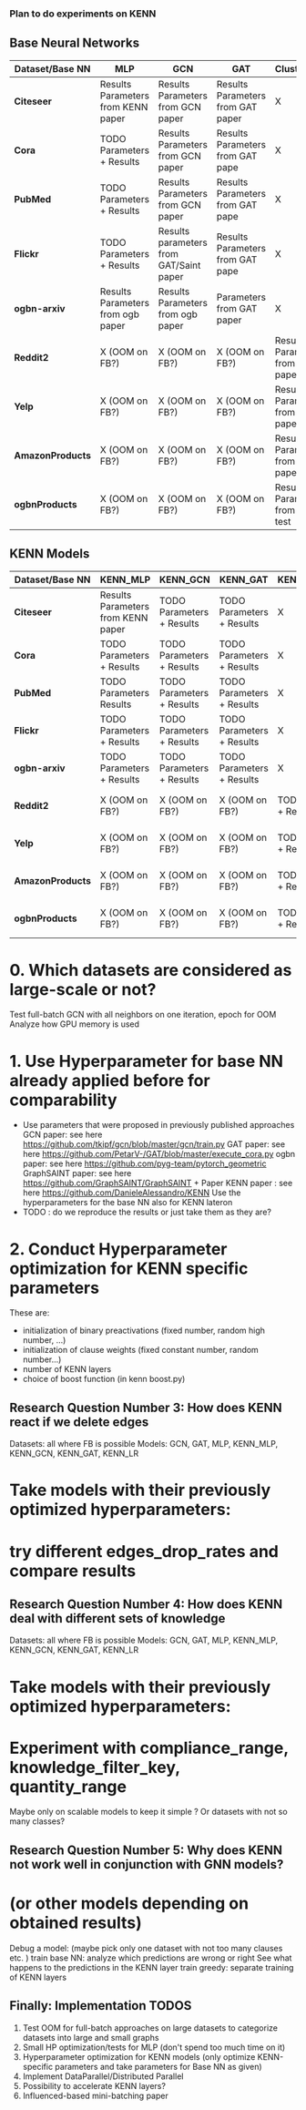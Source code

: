 ### Plan to do experiments on KENN
## Base Neural Networks 
| **Dataset/Base NN** | **MLP**                              | **GCN**                                    | **GAT**                           | **ClusterGCN**                        | **GraphSAGE**                         | **GraphSAINT**                        |
|--------------------|--------------------------------------|--------------------------------------------|-----------------------------------|---------------------------------------|---------------------------------------|---------------------------------------|
| **Citeseer**       | Results  Parameters  from KENN paper | Results Parameters from GCN paper          | Results Parameters from GAT paper | X                                     | X                                     | X                                     |
| **Cora**           | TODO  Parameters + Results           | Results Parameters from GCN paper          | Results Parameters from GAT pape  | X                                     | X                                     | X                                     |
| **PubMed**         | TODO  Parameters + Results           | Results Parameters from GCN paper          | Results Parameters from GAT pape  | X                                     | X                                     | X                                     |
| **Flickr**         | TODO Parameters + Results            | Results  parameters from  GAT/Saint paper  | Results Parameters from GAT pape  | X                                     | X                                     | X                                     |
| **ogbn-arxiv**     | Results Parameters from ogb paper    | Results Parameters from ogb paper          | Parameters from GAT paper         | X                                     | X                                     | X                                     |
| **Reddit2**        | X  (OOM on FB?)                      | X  (OOM on FB?)                            | X  (OOM on FB?)                   | Results + Parameters from SAINT paper | Results + Parameters from SAINT paper | Results + Parameters from SAINT paper |
| **Yelp**           | X  (OOM on FB?)                      | X  (OOM on FB?)                            | X  (OOM on FB?)                   | Results + Parameters from SAINT paper | Results + Parameters from SAINT paper | Results + Parameters from SAINT paper |
| **AmazonProducts** | X  (OOM on FB?)                      | X  (OOM on FB?)                            | X  (OOM on FB?)                   | Results + Parameters from SAINT paper | Results + Parameters from SAINT paper | Results + Parameters from SAINT paper |
| **ogbnProducts**   | X  (OOM on FB?)                      | X  (OOM on FB?)                            | X  (OOM on FB?)                   | Results + Parameters from ogbn test   | Results + Parameters from ogbn test   | Results + Parameters from ogbn test   |



## KENN Models
| **Dataset/Base NN** | **KENN_MLP**                         | **KENN_GCN**                 | **KENN_GAT**               | **KENN_ClusterGCN**        | **GraphSAGE**              | **GraphSAINT**             |
|--------------------|--------------------------------------|------------------------------|----------------------------|----------------------------|----------------------------|----------------------------|
| **Citeseer**       | Results  Parameters  from KENN paper | TODO  Parameters + Results   | TODO  Parameters + Results | X                          | X                          | X                          |
| **Cora**           | TODO  Parameters + Results           | TODO  Parameters + Results   | TODO  Parameters + Results | X                          | X                          | X                          |
| **PubMed**         | TODO Parameters Results              | TODO  Parameters + Results   | TODO  Parameters + Results | X                          | X                          | X                          |
| **Flickr**         | TODO  Parameters + Results           | TODO  Parameters + Results   | TODO  Parameters + Results | X                          | X                          | X                          |
| **ogbn-arxiv**     | TODO  Parameters + Results           | TODO  Parameters + Results   | TODO  Parameters + Results | X                          | X                          | X                          |
| **Reddit2**        | X  (OOM on FB?)                      | X  (OOM on FB?)              | X  (OOM on FB?)            | TODO  Parameters + Results | TODO  Parameters + Results | TODO  Parameters + Results |
| **Yelp**           | X  (OOM on FB?)                      | X  (OOM on FB?)              | X  (OOM on FB?)            | TODO  Parameters + Results | TODO  Parameters + Results | TODO  Parameters + Results |
| **AmazonProducts** | X  (OOM on FB?)                      | X  (OOM on FB?)              | X  (OOM on FB?)            | TODO  Parameters + Results | TODO  Parameters + Results | TODO  Parameters + Results |
| **ogbnProducts**   | X  (OOM on FB?)                      | X  (OOM on FB?)              | X  (OOM on FB?)            | TODO  Parameters + Results | TODO  Parameters + Results | TODO  Parameters + Results |

# 0. Which datasets are considered as large-scale or not?
Test full-batch GCN with all neighbors on one iteration, epoch for OOM
Analyze how GPU memory is used 

# 1. Use Hyperparameter for base NN already applied before for comparability
- Use parameters that were proposed in previously published approaches
GCN paper: see here https://github.com/tkipf/gcn/blob/master/gcn/train.py
GAT paper: see here https://github.com/PetarV-/GAT/blob/master/execute_cora.py
ogbn paper: see here https://github.com/pyg-team/pytorch_geometric
GraphSAINT paper: see here https://github.com/GraphSAINT/GraphSAINT + Paper
KENN paper : see here https://github.com/DanieleAlessandro/KENN
Use the hyperparameters for the base NN also for KENN lateron 
- TODO : do we reproduce the results or just take them as they are? 


# 2. Conduct Hyperparameter optimization for KENN specific parameters
These are: 
- initialization of binary preactivations (fixed number, random high number, ...)
- initialization of clause weights (fixed constant number, random number...)
- number of KENN layers 
- choice of boost function (in kenn boost.py)


## Research Question Number 3: How does KENN react if we delete edges
Datasets: all where FB is possible
Models: GCN, GAT, MLP, KENN_MLP, KENN_GCN, KENN_GAT, KENN_LR
# Take models with their previously optimized hyperparameters: 
# try different edges_drop_rates and compare results 


## Research Question Number 4: How does KENN deal with different sets of knowledge
Datasets: all where FB is possible
Models: GCN, GAT, MLP, KENN_MLP, KENN_GCN, KENN_GAT, KENN_LR
# Take models with their previously optimized hyperparameters: 
# Experiment with compliance_range, knowledge_filter_key, quantity_range
Maybe only on scalable models to keep it simple ? Or datasets with not so many classes? 

## Research Question Number 5: Why does KENN not work well in conjunction with GNN models? 
# (or other models depending on obtained results)
Debug a model: (maybe pick only one dataset with not too many clauses etc. ) 
train base NN: analyze which predictions are wrong or right
See what happens to the predictions in the KENN layer
train greedy: separate training of KENN layers 

## Finally: Implementation TODOS 
1. Test OOM for full-batch approaches on large datasets to categorize datasets into large and small graphs
2. Small HP optimization/tests for MLP (don't spend too much time on it)
3. Hyperparameter optimization for KENN models (only optimize KENN-specific parameters and take parameters for Base NN as given)
4. Implement DataParallel/Distributed Parallel
5. Possibility to accelerate KENN layers?
6. Influenced-based mini-batching paper 

